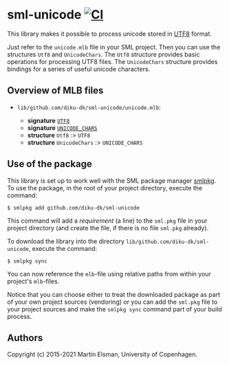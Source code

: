 # sml-unicode [![CI](https://github.com/diku-dk/sml-unicode/workflows/CI/badge.svg)](https://github.com/diku-dk/sml-unicode/actions)

This library makes it possible to process unicode stored in
[UTF8](http://en.wikipedia.org/wiki/UTF-8) format.

Just refer to the `unicode.mlb` file in your SML project. Then you can
use the structures `Utf8` and `UnicodeChars`. The `Utf8` structure
provides basic operations for processing UTF8 files. The
`UnicodeChars` structure provides bindings for a series of useful
unicode characters.


## Overview of MLB files

- `lib/github.com/diku-dk/sml-unicode/unicode.mlb`:

  - **signature** [`UTF8`](lib/github.com/diku-dk/sml-unicode/UTF8.sig)
  - **signature** [`UNICODE_CHARS`](lib/github.com/diku-dk/sml-unicode/UNICODE_CHARS.sig)
  - **structure** `Utf8` :> `UTF8`
  - **structure** `UnicodeChars` :> `UNICODE_CHARS`

## Use of the package

This library is set up to work well with the SML package manager
[smlpkg](https://github.com/diku-dk/smlpkg).  To use the package, in
the root of your project directory, execute the command:

```
$ smlpkg add github.com/diku-dk/sml-unicode
```

This command will add a _requirement_ (a line) to the `sml.pkg` file in your
project directory (and create the file, if there is no file `sml.pkg`
already).

To download the library into the directory
`lib/github.com/diku-dk/sml-unicode`, execute the command:

```
$ smlpkg sync
```

You can now reference the `mlb`-file using relative paths from within
your project's `mlb`-files.

Notice that you can choose either to treat the downloaded package as
part of your own project sources (vendoring) or you can add the
`sml.pkg` file to your project sources and make the `smlpkg sync`
command part of your build process.

## Authors

Copyright (c) 2015-2021 Martin Elsman, University of Copenhagen.

